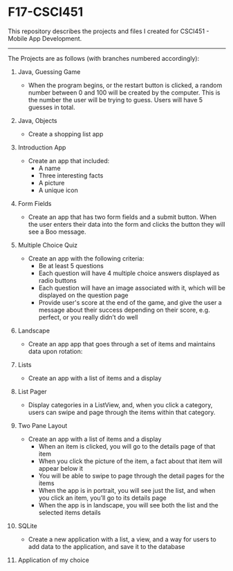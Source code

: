 # F17-CSCI451

This repository describes the projects and files I created for CSCI451 - Mobile App Development.

---
The Projects are as follows (with branches numbered accordingly):

1. Java, Guessing Game
    - When the program begins, or the restart button is clicked, a random number between 0 and 100 will be created by the computer. This is the number the user will be trying to guess. Users will have 5 guesses in total.
2. Java, Objects
    - Create a shopping list app
3. Introduction App
    - Create an app that included:
       - A name
       - Three interesting facts
       - A picture 
       - A unique icon
4. Form Fields
    - Create an app that has two form fields and a submit button. When the user enters their data into the form and clicks the button they will see a Boo message.  
5. Multiple Choice Quiz
    - Create an app with the following criteria:
      - Be at least 5 questions
      -	Each question will have 4 multiple choice answers displayed as radio buttons
      -	Each question will have an image associated with it, which will be displayed on the question page
      -	Provide user's score at the end of the game, and give the user a message about their success depending on their score, e.g. perfect, or you really didn’t do well
6. Landscape
    - Create an app app that goes through a set of items and maintains data upon rotation:
7. Lists
    - Create an app with a list of items and a display
8. List Pager
    - Display categories in a ListView, and, when you click a category, users can swipe and page through the items within that category.
9. Two Pane Layout
    - Create an app with a list of items and a display
      -	When an item is clicked, you will go to the details page of that item
      -	When you click the picture of the item, a fact about that item will appear below it
      -	You will be able to swipe to page through the detail pages for the items
      -	When the app is in portrait, you will see just the list, and when you click an item, you’ll go to its details page
      -	When the app is in landscape, you will see both the list and the selected items details

10. SQLite
    - Create a new application with a list, a view, and a way for users to add data to the application, and save it to the database
11. Application of my choice
